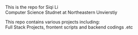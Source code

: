 This is the repo for Siqi Li  
Computer Science Studnet at Northeastern Unvierstiy  
  
This repo contains various projects including:  
Full Stack Projects, frontent scripts and backend codings .etc  

